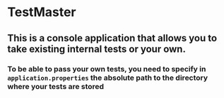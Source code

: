# TestMaster
## This is a console application that allows you to take existing internal tests or your own.

### To be able to pass your own tests, you need to specify in `application.properties` the absolute path to the directory where your tests are stored